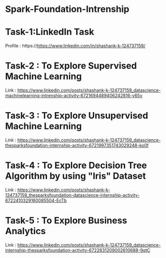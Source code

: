 # Spark-Foundation-Intrenship
# Task-1:LinkedIn Task
Profile : https://https://www.linkedin.com/in/shashank-k-124737159/
# Task-2 : To Explore Supervised Machine Learning
Link : https://www.linkedin.com/posts/shashank-k-124737159_datascience-machinelearning-intrenship-activity-6721694489406242816-y65v
# Task-3 : To Explore Unsupervised Machine Learning
Link : https://www.linkedin.com/posts/shashank-k-124737159_datascience-thesparksfoundation-internship-activity-6721997351743029248-ko0f
# Task-4 : To Explore Decision Tree Algorithm by using "Iris" Dataset
Link : https://www.linkedin.com/posts/shashank-k-124737159_thesparksfoundation-datascience-internship-activity-6722410329160085504-EcTb
# Task-5 : To Explore Business Analytics
Link : https://www.linkedin.com/posts/shashank-k-124737159_datascience-internship-thesparksfoundation-activity-6722831209002610688-9qtC
